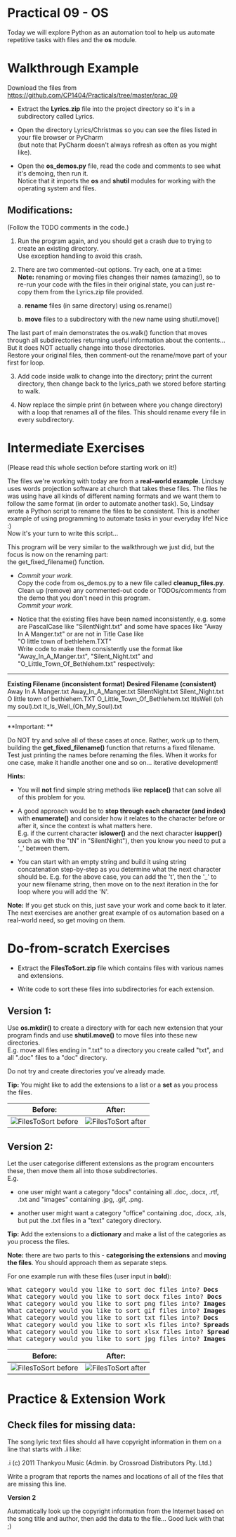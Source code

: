 # Practical 09 - OS

Today we will explore Python as an automation tool to help us automate
repetitive tasks with files and the **os** module.

# Walkthrough Example

Download the files from
<https://github.com/CP1404/Practicals/tree/master/prac_09>

-   Extract the **Lyrics.zip** file into the project directory so it's
    in a subdirectory called Lyrics.

-   Open the directory Lyrics/Christmas so you can see the files listed
    in your file browser or PyCharm  
    (but note that PyCharm doesn't always refresh as often as you might
    like).

-   Open the **os_demos.py** file, read the code and comments to see
    what it's demoing, then run it.  
    Notice that it imports the **os** and **shutil** modules for working
    with the operating system and files.

## Modifications:

(Follow the TODO comments in the code.)

1.  Run the program again, and you should get a crash due to trying to
    create an existing directory.  
    Use exception handling to avoid this crash.

2.  There are two commented-out options. Try each, one at a time:  
    **Note:** renaming or moving files changes their names (amazing!),
    so to re-run your code with the files in their original state, you
    can just re-copy them from the Lyrics.zip file provided.

    a.  **rename** files (in same directory) using os.rename()

    b.  **move** files to a subdirectory with the new name using
        shutil.move()

The last part of main demonstrates the os.walk() function that moves
through all subdirectories returning useful information about the
contents... But it does NOT actually change into those directories.  
Restore your original files, then comment-out the rename/move part of
your first for loop.

3.  Add code inside walk to change into the directory; print the current
    directory, then change back to the lyrics_path we stored before
    starting to walk.

4.  Now replace the simple print (in between where you change directory)
    with a loop that renames all of the files. This should rename every
    file in every subdirectory.

# Intermediate Exercises

(Please read this whole section before starting work on it!)

The files we're working with today are from a **real-world example**.
Lindsay uses words projection software at church that takes these files.
The files he was using have all kinds of different naming formats and we
want them to follow the same format (in order to automate another task).
So, Lindsay wrote a Python script to rename the files to be consistent.
This is another example of using programming to automate tasks in your
everyday life! Nice :)  
Now it's your turn to write this script...

This program will be very similar to the walkthrough we just did, but
the focus is now on the renaming part:  
the get_fixed_filename() function.

-   *Commit your work.*  
    Copy the code from os_demos.py to a new file called
    **cleanup_files.py**.  
    Clean up (remove) any commented-out code or TODOs/comments from the
    demo that you don't need in this program.  
    *Commit your work.*

-   Notice that the existing files have been named inconsistently, e.g.
    some are PascalCase like "SilentNight.txt" and some have spaces like
    "Away In A Manger.txt" or are not in Title Case like  
    "O little town of bethlehem.TXT"  
    Write code to make them consistently use the format like
    "Away_In_A_Manger.txt", "Silent_Night.txt" and
    "O_Little_Town_Of_Bethlehem.txt" respectively:

  --------------------------------------------- ------------------------------------
  **Existing Filename (inconsistent format)**   **Desired Filename (consistent)**
  Away In A Manger.txt                          Away_In_A_Manger.txt
  SilentNight.txt                               Silent_Night.txt
  O little town of bethlehem.TXT                O_Little_Town_Of_Bethlehem.txt
  ItIsWell (oh my soul).txt                     It_Is_Well_(Oh_My_Soul).txt
  --------------------------------------------- ------------------------------------

**Important: **

Do NOT try and solve all of these cases at once. Rather, work up to
them, building the **get_fixed_filename()** function that returns a
fixed filename. Test just printing the names before renaming the files.
When it works for one case, make it handle another one and so on...
iterative development!

**Hints:**

-   You will **not** find simple string methods like **replace()** that
    can solve all of this problem for you.

-   A good approach would be to **step through each character (and
    index)** with **enumerate()** and consider how it relates to the
    character before or after it, since the context is what matters
    here.  
    E.g. if the current character **islower()** and the next character
    **isupper()** such as with the "tN" in "SilentNight"), then you
    know you need to put a '_' between them.

-   You can start with an empty string and build it using string
    concatenation step-by-step as you determine what the next character
    should be. E.g. for the above case, you can add the 't', then the
    '_' to your new filename string, then move on to the next
    iteration in the for loop where you will add the 'N'.

**Note:** If you get stuck on this, just save your work and come back to
it later. The next exercises are another great example of os automation
based on a real-world need, so get moving on them.

# Do-from-scratch Exercises

-   Extract the **FilesToSort.zip** file which contains files with
    various names and extensions.

-   Write code to sort these files into subdirectories for each
    extension.

## Version 1:

Use **os.mkdir()** to create a directory with for each new extension
that your program finds and use **shutil.move()** to move files into
these new directories.  
E.g. move all files ending in ".txt" to a directory you create called
"txt", and all ".doc" files to a "doc" directory.

Do not try and create directories you've already made.

**Tip:** You might like to add the extensions to a list or a **set** as
you process the files.

|**Before:**                                   | **After:**
| ---------------------------------------------| ---------------------------------------------
|![FilesToSort before](../images/09image1.png) | ![FilesToSort after](../images/09image2.png)   

## Version 2:

Let the user categorise different extensions as the program encounters
these, then move them all into those subdirectories.  
E.g.

-   one user might want a category "docs" containing all .doc, .docx,
    .rtf, .txt and "images" containing .jpg, .gif, .png.

-   another user might want a category "office" containing .doc, .docx,
    .xls, but put the .txt files in a "text" category directory.

**Tip:** Add the extensions to a **dictionary** and make a list of the
categories as you process the files.

**Note:** there are two parts to this - **categorising the extensions**
and **moving the files**. You should approach them as separate steps.

For one example run with these files (user input in **bold**):

<pre>
What category would you like to sort doc files into? <strong>Docs</strong>
What category would you like to sort docx files into? <strong>Docs</strong>
What category would you like to sort png files into? <strong>Images</strong>
What category would you like to sort gif files into? <strong>Images</strong>
What category would you like to sort txt files into? <strong>Docs</strong>
What category would you like to sort xls files into? <strong>Spreadsheets</strong>
What category would you like to sort xlsx files into? <strong>Spreadsheets</strong>
What category would you like to sort jpg files into? <strong>Images</strong>
</pre>

|**Before:**                                   | **After:**
| ---------------------------------------------| ---------------------------------------------
|![FilesToSort before](../images/09image1.png) | ![FilesToSort after](../images/09image3.png)   

# Practice & Extension Work

## Check files for missing data:

The song lyric text files should all have copyright information in them
on a line that starts with **.i** like:

.i (c) 2011 Thankyou Music (Admin. by Crossroad Distributors Pty. Ltd.)

Write a program that reports the names and locations of all of the files
that are missing this line.

**Version 2**

Automatically look up the copyright information from the Internet based
on the song title and author, then add the data to the file... Good luck
with that ;)
